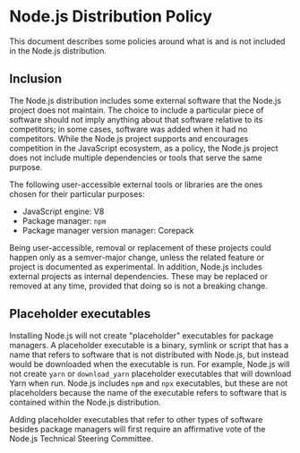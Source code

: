 # Node.js Distribution Policy

This document describes some policies around what is and is not included in the
Node.js distribution.

## Inclusion

The Node.js distribution includes some external software that the Node.js
project does not maintain. The choice to include a particular piece of software
should not imply anything about that software relative to its competitors; in
some cases, software was added when it had no competitors. While the Node.js
project supports and encourages competition in the JavaScript ecosystem, as a
policy, the Node.js project does not include multiple dependencies or tools that
serve the same purpose.

The following user-accessible external tools or libraries are the ones chosen
for their particular purposes:

* JavaScript engine: V8
* Package manager: `npm`
* Package manager version manager: Corepack

Being user-accessible, removal or replacement of these projects could happen
only as a semver-major change, unless the related feature or project is
documented as experimental. In addition, Node.js includes external projects as
internal dependencies. These may be replaced or removed at any time, provided
that doing so is not a breaking change.

## Placeholder executables

Installing Node.js will not create "placeholder" executables for package
managers. A placeholder executable is a binary, symlink or script that has a
name that refers to software that is not distributed with Node.js, but instead
would be downloaded when the executable is run. For example, Node.js will not
create `yarn` or `download_yarn` placeholder executables that will download Yarn
when run. Node.js includes `npm` and `npx` executables, but these are not
placeholders because the name of the executable refers to software that is
contained within the Node.js distribution.

Adding placeholder executables that refer to other types of software besides
package managers will first require an affirmative vote of the Node.js Technical
Steering Committee.
